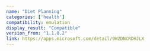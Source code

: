 ```yaml
---
name: "Diet Planning"
categories: ['health']
compatibility: emulation
display_result: "Compatible"
version_from: "1.1.0.2"
link: https://apps.microsoft.com/detail/9WZDNCRDHJLX
---
```

